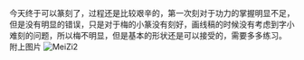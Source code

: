 今天终于可以篆刻了，过程还是比较艰辛的，第一次刻对于功力的掌握明显不足，但是没有明显的错误，只是对于梅的小篆没有刻好，画线稿的时候没有考虑到字小难刻的问题，所以梅不明显，但是基本的形状还是可以接受的，需要多多练习。
附上图片
![MeiZi2](https://github.com/masterchange13/qing.github.io/assets/100202991/d20e6481-dc81-4335-b179-a964ec6688c7)

